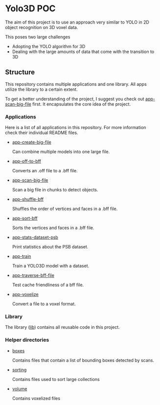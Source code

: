 # Yolo3D POC

The aim of this project is to use an approach very similar to YOLO in 2D object recognition on 3D voxel data.

This poses two large challenges

- Adopting the YOLO algorithm for 3D
- Dealing with the large amounts of data that come with the transition to 3D

## Structure

This repository contains multiple applications and one library.
All apps utilize the library to a certain extent.

To get a better understanding of the project, I suggest you check out [app-scan-big-file](./app-scan-big-file) first. 
It encapsulates the core idea of the project. 

### Applications

Here is a list of all applications in this repository.
For more information check their individual README files.

- [app-create-big-file](./app-create-big-file)

  Can combine multiple models into one large file.
- [app-off-to-bff](./app-off-to-bff)

  Converts an .off file to a .bff file.
- [app-scan-big-file](./app-scan-big-file)

  Scan a big file in chunks to detect objects.
- [app-shuffle-bff](./app-shuffle-bff)

  Shuffles the order of vertices and faces in a .bff file.
- [app-sort-bff](./app-sort-bff)

  Sorts the vertices and faces in a .bff file.
- [app-stats-dataset-psb](./app-stats-dataset-psb)

  Print statistics about the PSB dataset.
- [app-train](./app-train)

  Train a YOLO3D model with a dataset.
- [app-traverse-bff-file](./app-traverse-bff-file)

  Test cache friendliness of a bff file.
- [app-voxelize](./app-voxelize)

  Convert a file to a voxel format.

### Library

The library ([lib](/lib)) contains all reusable code in this project.

### Helper directories

- [boxes](./boxes)

  Contains files that contain a list of bounding boxes detected by scans.
- [sorting](./sorting)

  Contains files used to sort large collections
- [volume](./volume)

  Contains voxelized files 